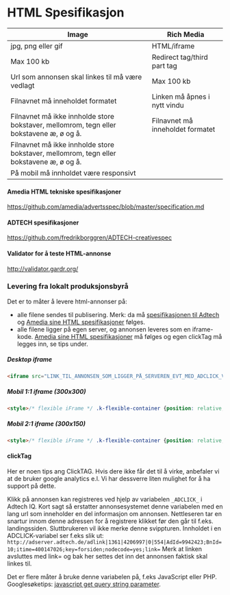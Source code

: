 # HTML Spesifikasjon

Image | Rich Media
------------- | -------------
jpg, png eller gif | HTML/iframe
Max 100 kb | Redirect tag/third part tag
Url som annonsen skal linkes til må være vedlagt | Max 100 kb
Filnavnet må inneholdet formatet | Linken må åpnes i nytt vindu
Filnavnet må ikke innholde store bokstaver, mellomrom, tegn eller bokstavene æ, ø og å. | Filnavnet må inneholdet formatet
 | Filnavnet må ikke innholde store bokstaver, mellomrom, tegn eller bokstavene æ, ø og å.
 | På mobil må innholdet være responsivt

#### Amedia HTML tekniske spesifikasjoner
https://github.com/amedia/advertsspec/blob/master/specification.md

#### ADTECH spesifikasjoner
https://github.com/fredrikborggren/ADTECH-creativespec

#### Validator for å teste HTML-annonse
http://validator.gardr.org/

### Levering fra lokalt produksjonsbyrå
Det er to måter å levere html-annonser på:
- alle filene sendes til publisering. Merk: da må [spesifikasjonen til Adtech](https://github.com/fredrikborggren/ADTECH-creativespec) og [Amedia sine HTML spesifikasjoner](https://github.com/amedia/advertsspec/blob/master/specification.md) følges.
- alle filene ligger på egen server, og annonsen leveres som en iframe-kode. [Amedia sine HTML spesifikasjoner](http://developer.api.no/adverts/html5_adverts_specification.html) må følges og egen clickTag må legges inn, se tips under.

##### Desktop iframe
```html
<iframe src="LINK_TIL_ANNONSEN_SOM_LIGGER_PÅ_SERVEREN_EVT_MED_ADCLICK_VARIABEL" width="_bredde_px" height="_høyde_px" frameborder="0" marginwidth="0" marginheight="0" scrolling="no" seamless></iframe>
```

##### Mobil 1:1 iframe (300x300)
```html
<style>/* flexible iFrame */ .k-flexible-container {position: relative;padding-bottom: 100%;height: 0;overflow: hidden;} .k-flexible-container iframe, .k-flexible-container object, .k-flexible-container embed {position: absolute; top: 0;left: 0; width: 100%;height: 100%;}</style><div class="k-flexible-container"><iframe src="LINK_TIL_ANNONSEN_SOM_LIGGER_PÅ_SERVEREN_EVT_MED_ADCLICK_VARIABEL" width="_bredde_px" height="_høyde_px" frameborder="0" marginwidth="0" marginheight="0" scrolling="no" seamless></iframe> </div>
```

##### Mobil 2:1 iframe (300x150)
```html
<style>/* flexible iFrame */ .k-flexible-container {position: relative;padding-bottom: 50%; height: 0; overflow: hidden;} .k-flexible-container iframe, .k-flexible-container object, .k-flexible-container embed {position: absolute; top: 0;left: 0; width: 100%;height: 100%;}</style><div class="k-flexible-container"><iframe src="LINK_TIL_ANNONSEN_SOM_LIGGER_PÅ_SERVEREN_EVT_MED_ADCLICK_VARIABEL" width="_bredde_px" height="_høyde_px" frameborder="0" marginwidth="0" marginheight="0" scrolling="no" seamless></iframe> </div>
```

#### clickTag
Her er noen tips ang ClickTAG. Hvis dere ikke får det til å virke, anbefaler vi at de bruker google analytics e.l. Vi har dessverre liten mulighet for å ha support på dette.

Klikk på annonsen kan registreres ved hjelp av variabelen `_ADCLICK_` i Adtech IQ.
Kort sagt så erstatter annonsesystemet denne variabelen med en lang url som inneholder en del informasjon om annonsen.
Nettleseren tar en snartur innom denne adressen for å registrere klikket før den går til f.eks. landingssiden.
Sluttbrukeren vil ikke merke denne svippturen.
Innholdet i en ADCLICK-variabel ser f.eks slik ut:
`http://adserver.adtech.de/adlink|1361|4206997|0|554|AdId=9942423;BnId=10;itime=400147026;key=forsiden;nodecode=yes;link=`
Merk at linken avsluttes med link= og bak her settes det inn det annonsen faktisk skal linkes til.

Det er flere måter å bruke denne variabelen på, f.eks JavaScript eller PHP.
Googlesøketips: [javascript get query string parameter](https://www.google.no/search?q=javascript+get+query+string+parameter.&oq=javascript+get+query+string+parameter).

